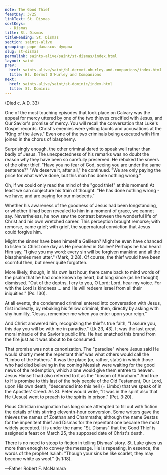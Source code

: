 ```yaml
---
note: The Good Thief
feastDay: 3/25
linkText: St. Dismas
sortKeys:
  - Dismas
title: St. Dismas
titleHeading: St. Dismas
section: saints-alive
grouping: pope-damascus-dympna
slug: st-dismas
permalink: saints-alive/saint/st-dismas/index.html
layout: saint
prev:
  href: saints-alive/saint/bl-dermot-ohurley-and-companions/index.html
  title: Bl. Dermot O'Hurley and Companions
next:
  href: saints-alive/saint/st-dominic/index.html
  title: St. Dominic
---
```

(Died c. A.D. 33)

One of the most touching episodes that took place on Calvary was the appeal for mercy uttered by one of the two thieves crucified with Jesus, and Our Savior's promise of mercy. You will recall the conversation that Luke's Gospel records. Christ's enemies were yelling taunts and accusations at the "King of the Jews." Even one of the two criminals being executed with Him joined in the chorus of blasphemy.

Surprisingly enough, the other criminal dared to speak well rather than badly of Jesus. The unexpectedness of his remarks was no doubt the reason why they have been so carefully preserved. He rebuked the sneers of the other thief. "Have you no fear of God, seeing you are under the same sentence?" "We deserve it, after all," he continued. "We are only paying the price for what we've done, but this man has done nothing wrong."

Oh, if we could only read the mind of the "good thief" at this moment! At least we can conjecture his train of thought. "He has done nothing wrong - we have; and are paying for our misdeeds."

Whether his awareness of the goodness of Jesus had been longstanding, or whether it had been revealed to him in a moment of grace, we cannot say. Nevertheless, he now saw the contrast between the wonderful life of Christ and his own wretched career. This perception brought remorse; with remorse, came grief; with grief, the supernatural conviction that Jesus could forgive him.

Might the sinner have been himself a Galilean? Might he even have chanced to listen to Christ one day as He preached in Galilee? Perhaps he had heard Him say, "I give you my word: every sin will be forgiven mankind and all the blasphemies men utter." (Mark, 3:28). Of course, the thief would have been scornful then, but never quite forgotten.

More likely, though, in his own last hour, there came back to mind words of the psalm that he had once known by heart, but long since (as he thought) dismissed. "Out of the depths, I cry to you, O Lord; Lord, hear my voice. For with the Lord is kindness ... and He will redeem Israel from all their iniquities." (Ps. 130).

At all events, the condemned criminal entered into conversation with Jesus, first indirectly, by rebuking his fellow criminal; then, directly by asking with shy humility, "Jesus, remember me when you enter upon your reign."

And Christ answered him, recognizing the thief's true faith, "I assure you, this day you will be with me in paradise." (Lk 23, 43). It was the last great moral miracle of the Savior's public life. He had snatched this brand from the fire just as it was about to be consumed.

That promise was not a canonization. The "paradise" where Jesus said He would shortly meet the repentant thief was what others would call the "Limbo of the Fathers." It was the place (or, rather, state) in which those who had died believing in the coming Messiah were waiting for the good news of the redemption, which alone would give them entree to heaven. Jesus Himself had also referred to it as the "bosom of Abraham." And true to His promise to this last of the holy people of the Old Testament, Our Lord, upon His own death, "descended into this hell (= Limbo) that we speak of in the Apostles' Creed. As St. Peter would write, "It was in the spirit also that He (Jesus) went to preach to the spirits in prison." (Pet. 3:20).

Pious Christian imagination has long since attempted to fill out with fiction the details of this stirring eleventh-hour conversion. Some writers gave the thieves the names of Zoathan and Chammatha; although the name Gestas for the impenitent thief and Dismas for the repentant one became the most widely accepted. It is under the name "St. Dismas" that the Good Thief is assigned a feast on March 25, the supposed date of Christ's death.

There is no need to stoop to fiction in telling Dismas' story. St. Luke gives us more than enough to convey the message. He is repeating, in essence, the words of the prophet Isaiah: "Though your sins be like scarlet, they may become white as wool." (Is.1:18).

\--Father Robert F. McNamara